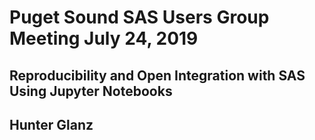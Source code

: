 # Puget Sound SAS Users Group Meeting July 24, 2019

## Reproducibility and Open Integration with SAS Using Jupyter Notebooks
## Hunter Glanz
